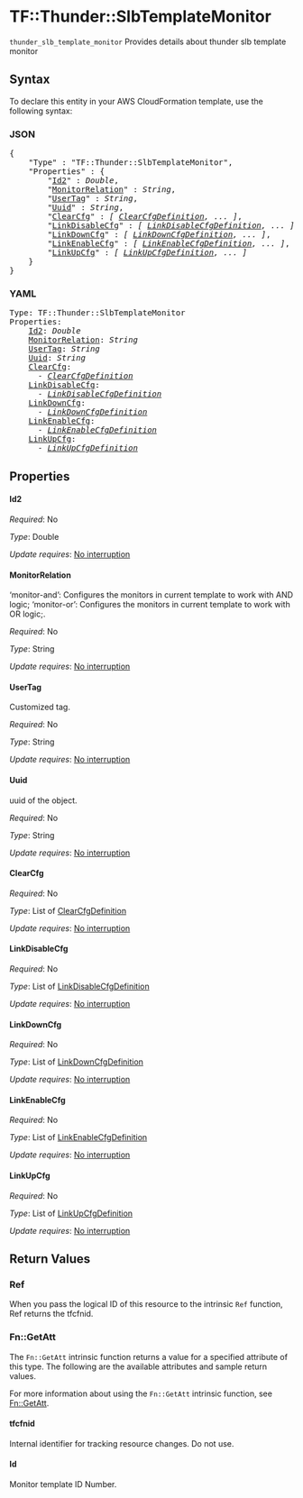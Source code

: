 # TF::Thunder::SlbTemplateMonitor

`thunder_slb_template_monitor` Provides details about thunder slb template monitor

## Syntax

To declare this entity in your AWS CloudFormation template, use the following syntax:

### JSON

<pre>
{
    "Type" : "TF::Thunder::SlbTemplateMonitor",
    "Properties" : {
        "<a href="#id2" title="Id2">Id2</a>" : <i>Double</i>,
        "<a href="#monitorrelation" title="MonitorRelation">MonitorRelation</a>" : <i>String</i>,
        "<a href="#usertag" title="UserTag">UserTag</a>" : <i>String</i>,
        "<a href="#uuid" title="Uuid">Uuid</a>" : <i>String</i>,
        "<a href="#clearcfg" title="ClearCfg">ClearCfg</a>" : <i>[ <a href="clearcfgdefinition.md">ClearCfgDefinition</a>, ... ]</i>,
        "<a href="#linkdisablecfg" title="LinkDisableCfg">LinkDisableCfg</a>" : <i>[ <a href="linkdisablecfgdefinition.md">LinkDisableCfgDefinition</a>, ... ]</i>,
        "<a href="#linkdowncfg" title="LinkDownCfg">LinkDownCfg</a>" : <i>[ <a href="linkdowncfgdefinition.md">LinkDownCfgDefinition</a>, ... ]</i>,
        "<a href="#linkenablecfg" title="LinkEnableCfg">LinkEnableCfg</a>" : <i>[ <a href="linkenablecfgdefinition.md">LinkEnableCfgDefinition</a>, ... ]</i>,
        "<a href="#linkupcfg" title="LinkUpCfg">LinkUpCfg</a>" : <i>[ <a href="linkupcfgdefinition.md">LinkUpCfgDefinition</a>, ... ]</i>
    }
}
</pre>

### YAML

<pre>
Type: TF::Thunder::SlbTemplateMonitor
Properties:
    <a href="#id2" title="Id2">Id2</a>: <i>Double</i>
    <a href="#monitorrelation" title="MonitorRelation">MonitorRelation</a>: <i>String</i>
    <a href="#usertag" title="UserTag">UserTag</a>: <i>String</i>
    <a href="#uuid" title="Uuid">Uuid</a>: <i>String</i>
    <a href="#clearcfg" title="ClearCfg">ClearCfg</a>: <i>
      - <a href="clearcfgdefinition.md">ClearCfgDefinition</a></i>
    <a href="#linkdisablecfg" title="LinkDisableCfg">LinkDisableCfg</a>: <i>
      - <a href="linkdisablecfgdefinition.md">LinkDisableCfgDefinition</a></i>
    <a href="#linkdowncfg" title="LinkDownCfg">LinkDownCfg</a>: <i>
      - <a href="linkdowncfgdefinition.md">LinkDownCfgDefinition</a></i>
    <a href="#linkenablecfg" title="LinkEnableCfg">LinkEnableCfg</a>: <i>
      - <a href="linkenablecfgdefinition.md">LinkEnableCfgDefinition</a></i>
    <a href="#linkupcfg" title="LinkUpCfg">LinkUpCfg</a>: <i>
      - <a href="linkupcfgdefinition.md">LinkUpCfgDefinition</a></i>
</pre>

## Properties

#### Id2

_Required_: No

_Type_: Double

_Update requires_: [No interruption](https://docs.aws.amazon.com/AWSCloudFormation/latest/UserGuide/using-cfn-updating-stacks-update-behaviors.html#update-no-interrupt)

#### MonitorRelation

‘monitor-and’: Configures the monitors in current template to work with AND logic; ‘monitor-or’: Configures the monitors in current template to work with OR logic;.

_Required_: No

_Type_: String

_Update requires_: [No interruption](https://docs.aws.amazon.com/AWSCloudFormation/latest/UserGuide/using-cfn-updating-stacks-update-behaviors.html#update-no-interrupt)

#### UserTag

Customized tag.

_Required_: No

_Type_: String

_Update requires_: [No interruption](https://docs.aws.amazon.com/AWSCloudFormation/latest/UserGuide/using-cfn-updating-stacks-update-behaviors.html#update-no-interrupt)

#### Uuid

uuid of the object.

_Required_: No

_Type_: String

_Update requires_: [No interruption](https://docs.aws.amazon.com/AWSCloudFormation/latest/UserGuide/using-cfn-updating-stacks-update-behaviors.html#update-no-interrupt)

#### ClearCfg

_Required_: No

_Type_: List of <a href="clearcfgdefinition.md">ClearCfgDefinition</a>

_Update requires_: [No interruption](https://docs.aws.amazon.com/AWSCloudFormation/latest/UserGuide/using-cfn-updating-stacks-update-behaviors.html#update-no-interrupt)

#### LinkDisableCfg

_Required_: No

_Type_: List of <a href="linkdisablecfgdefinition.md">LinkDisableCfgDefinition</a>

_Update requires_: [No interruption](https://docs.aws.amazon.com/AWSCloudFormation/latest/UserGuide/using-cfn-updating-stacks-update-behaviors.html#update-no-interrupt)

#### LinkDownCfg

_Required_: No

_Type_: List of <a href="linkdowncfgdefinition.md">LinkDownCfgDefinition</a>

_Update requires_: [No interruption](https://docs.aws.amazon.com/AWSCloudFormation/latest/UserGuide/using-cfn-updating-stacks-update-behaviors.html#update-no-interrupt)

#### LinkEnableCfg

_Required_: No

_Type_: List of <a href="linkenablecfgdefinition.md">LinkEnableCfgDefinition</a>

_Update requires_: [No interruption](https://docs.aws.amazon.com/AWSCloudFormation/latest/UserGuide/using-cfn-updating-stacks-update-behaviors.html#update-no-interrupt)

#### LinkUpCfg

_Required_: No

_Type_: List of <a href="linkupcfgdefinition.md">LinkUpCfgDefinition</a>

_Update requires_: [No interruption](https://docs.aws.amazon.com/AWSCloudFormation/latest/UserGuide/using-cfn-updating-stacks-update-behaviors.html#update-no-interrupt)

## Return Values

### Ref

When you pass the logical ID of this resource to the intrinsic `Ref` function, Ref returns the tfcfnid.

### Fn::GetAtt

The `Fn::GetAtt` intrinsic function returns a value for a specified attribute of this type. The following are the available attributes and sample return values.

For more information about using the `Fn::GetAtt` intrinsic function, see [Fn::GetAtt](https://docs.aws.amazon.com/AWSCloudFormation/latest/UserGuide/intrinsic-function-reference-getatt.html).

#### tfcfnid

Internal identifier for tracking resource changes. Do not use.

#### Id

Monitor template ID Number.

